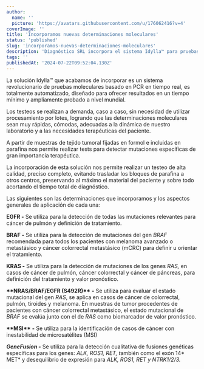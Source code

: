 ```yaml
---
author:
  name: ''
  picture: 'https://avatars.githubusercontent.com/u/176062416?v=4'
coverImage: ''
title: 'Incorporamos nuevas determinaciones moleculares'
status: 'published'
slug: 'incorporamos-nuevas-determinaciones-moleculares'
description: 'Diagnóstico SRL incorpora el sistema Idylla™ para pruebas moleculares automatizadas y rápidas en oncología.'
tags: ''
publishedAt: '2024-07-22T09:52:04.130Z'
---
```


La solución Idylla™ que acabamos de incorporar es un sistema revolucionario de pruebas moleculares basado en PCR en tiempo real, es totalmente automatizado, diseñado para ofrecer resultados en un tiempo mínimo y ampliamente probado a nivel mundial.

Los testeos se realizan a demanda, caso a caso, sin necesidad de utilizar procesamiento por lotes, logrando que las determinaciones moleculares sean muy rápidas, cómodas, adecuadas a la dinámica de nuestro laboratorio y a las necesidades terapéuticas del paciente.

A partir de muestras de tejido tumoral fijadas en formol e incluidas en parafina nos permite realizar tests para detectar mutaciones específicas de gran importancia terapéutica.

La incorporación de esta solución nos permite realizar un testeo de alta calidad, preciso completo, evitando trasladar los bloques de parafina a otros centros, preservando al máximo el material del paciente y sobre todo acortando el tiempo total de diagnóstico.

Las siguientes son las determinaciones que incorporamos y los aspectos generales de aplicación de cada una:

**EGFR -** Se utiliza para la detección de todas las mutaciones relevantes para cáncer de pulmón y definición de tratamiento.

**BRAF -** Se utiliza para la detección de mutaciones del gen *BRAF* recomendada para todos los pacientes con melanoma avanzado o metastásico y cáncer colorrectal metastásico (mCRC) para definir u orientar el tratamiento.

**KRAS -** Se utiliza para la detección de mutaciones de los genes *RAS,* en casos de cáncer de pulmón, cáncer colorrectal y cáncer de páncreas, para definición del tratamiento y valor pronóstico.

**\*\*NRAS/BRAF/EGFR (S492R)\*\*** **-** Se utiliza para evaluar el estado mutacional del gen *RAS*, se aplica en casos de cáncer de colorrectal, pulmón, tiroides y melanoma. En muestras de tumor procedentes de pacientes con cáncer colorrectal metastásico, el estado mutacional de *BRAF* se evalúa junto con el de *RAS* como biomarcador de valor pronóstico.

**\*\*MSI\*\*** **-** Se utiliza para la identificación de casos de cáncer con inestabilidad de microsatélites (MSI)

***GeneFusion -*** Se utiliza para la detección cualitativa de fusiones genéticas específicas para los genes: *ALK, ROS1, RET, t*ambién como el exón 14\* MET\* y desequilibrio de expresión para *ALK, ROS1, RET y NTRK1/2/3.*